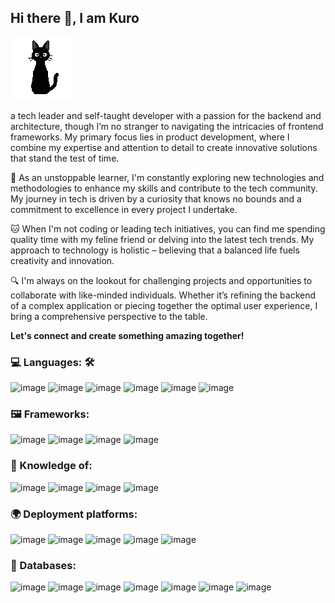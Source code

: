 ## Hi there 👋, I am Kuro
![image](https://github.com/kur0byte/img/blob/main/1kLR.gif)

a tech leader and self-taught developer with a passion for the backend and architecture, though I’m no stranger to navigating the intricacies of frontend frameworks. My primary focus lies in product development, where I combine my expertise and attention to detail to create innovative solutions that stand the test of time.

🌱 As an unstoppable learner, I'm constantly exploring new technologies and methodologies to enhance my skills and contribute to the tech community. My journey in tech is driven by a curiosity that knows no bounds and a commitment to excellence in every project I undertake.

🐱 When I'm not coding or leading tech initiatives, you can find me spending quality time with my feline friend or delving into the latest tech trends. My approach to technology is holistic – believing that a balanced life fuels creativity and innovation.

🔍 I'm always on the lookout for challenging projects and opportunities to collaborate with like-minded individuals. Whether it’s refining the backend of a complex application or piecing together the optimal user experience, I bring a comprehensive perspective to the table.

**Let's connect and create something amazing together!**

### 💻 Languages: 🛠️ 
![image](https://img.shields.io/badge/Node%20js-339933?style=for-the-badge&logo=nodedotjs&logoColor=white)
![image](https://img.shields.io/badge/TypeScript-007ACC?style=for-the-badge&logo=typescript&logoColor=white)
![image](https://img.shields.io/badge/Shell_Script-121011?style=for-the-badge&logo=gnu-bash&logoColor=white)
![image](https://img.shields.io/badge/PHP-777BB4?style=for-the-badge&logo=php&logoColor=white)
![image](https://img.shields.io/badge/Python-FFD43B?style=for-the-badge&logo=python&logoColor=blue)
![image](https://img.shields.io/badge/C%23-239120?style=for-the-badge&logo=csharp&logoColor=white)

### 🖼️ Frameworks:
![image](https://img.shields.io/badge/.NET-512BD4?style=for-the-badge&logo=dotnet&logoColor=white)
![image](https://img.shields.io/badge/Express%20js-000000?style=for-the-badge&logo=express&logoColor=white)
![image](https://img.shields.io/badge/nestjs-E0234E?style=for-the-badge&logo=nestjs&logoColor=white)
![image](https://img.shields.io/badge/next%20js-000000?style=for-the-badge&logo=nextdotjs&logoColor=white)

### 🧐 Knowledge of:
![image](https://img.shields.io/badge/shopify-8DB543?style=for-the-badge&logo=Shopify&logoColor=white)
![image](https://img.shields.io/badge/Puppeteer-40B5A4?style=for-the-badge&logo=Puppeteer&logoColor=white)
![image](https://img.shields.io/badge/Kibana-005571?style=for-the-badge&logo=Kibana&logoColor=white)
![image](https://img.shields.io/badge/Wordpress-21759B?style=for-the-badge&logo=wordpress&logoColor=white)


### 🌍 Deployment platforms:
![image](https://img.shields.io/badge/Docker-2CA5E0?style=for-the-badge&logo=docker&logoColor=white)
![image](https://img.shields.io/badge/Digital_Ocean-0080FF?style=for-the-badge&logo=DigitalOcean&logoColor=white)
![image](https://img.shields.io/badge/Google_Cloud-4285F4?style=for-the-badge&logo=google-cloud&logoColor=white)
![image](https://img.shields.io/badge/Vercel-000000?style=for-the-badge&logo=vercel&logoColor=white)
![image](https://img.shields.io/badge/firebase-ffca28?style=for-the-badge&logo=firebase&logoColor=black)

### 💽 Databases:
![image](https://img.shields.io/badge/PostgreSQL-316192?style=for-the-badge&logo=postgresql&logoColor=white)
![image](https://img.shields.io/badge/MariaDB-003545?style=for-the-badge&logo=mariadb&logoColor=white)
![image](https://img.shields.io/badge/redis-%23DD0031.svg?&style=for-the-badge&logo=redis&logoColor=white)
![image](https://img.shields.io/badge/Elastic_Search-005571?style=for-the-badge&logo=elasticsearch&logoColor=white)
![image](https://img.shields.io/badge/MongoDB-4EA94B?style=for-the-badge&logo=mongodb&logoColor=white)
![image](https://img.shields.io/badge/MySQL-005C84?style=for-the-badge&logo=mysql&logoColor=white)
![image](https://img.shields.io/badge/Sqlite-003B57?style=for-the-badge&logo=sqlite&logoColor=white)
